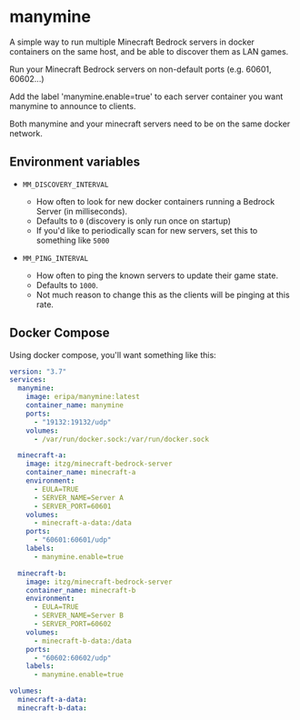 # manymine

A simple way to run multiple Minecraft Bedrock servers in docker containers on the same host, and be able to discover them as LAN games.

Run your Minecraft Bedrock servers on non-default ports (e.g. 60601, 60602...)

Add the label 'manymine.enable=true' to each server container you want manymine to announce to clients.

Both manymine and your minecraft servers need to be on the same docker network.

## Environment variables

- `MM_DISCOVERY_INTERVAL`

  - How often to look for new docker containers running a Bedrock Server (in milliseconds).
  - Defaults to `0` (discovery is only run once on startup)
  - If you'd like to periodically scan for new servers, set this to something like `5000`

- `MM_PING_INTERVAL`
  - How often to ping the known servers to update their game state.
  - Defaults to `1000`.
  - Not much reason to change this as the clients will be pinging at this rate.

## Docker Compose

Using docker compose, you'll want something like this:

```yaml
version: "3.7"
services:
  manymine:
    image: eripa/manymine:latest
    container_name: manymine
    ports:
      - "19132:19132/udp"
    volumes:
      - /var/run/docker.sock:/var/run/docker.sock

  minecraft-a:
    image: itzg/minecraft-bedrock-server
    container_name: minecraft-a
    environment:
      - EULA=TRUE
      - SERVER_NAME=Server A
      - SERVER_PORT=60601
    volumes:
      - minecraft-a-data:/data
    ports:
      - "60601:60601/udp"
    labels:
      - manymine.enable=true

  minecraft-b:
    image: itzg/minecraft-bedrock-server
    container_name: minecraft-b
    environment:
      - EULA=TRUE
      - SERVER_NAME=Server B
      - SERVER_PORT=60602
    volumes:
      - minecraft-b-data:/data
    ports:
      - "60602:60602/udp"
    labels:
      - manymine.enable=true

volumes:
  minecraft-a-data:
  minecraft-b-data:
```
